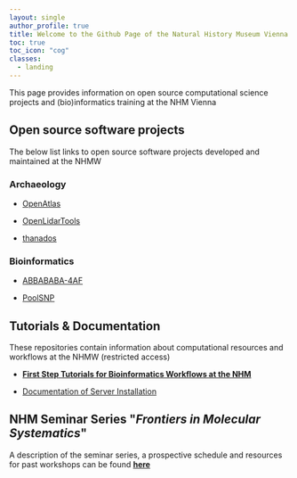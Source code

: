 ```yaml
---
layout: single
author_profile: true
title: Welcome to the Github Page of the Natural History Museum Vienna
toc: true
toc_icon: "cog"
classes:
  - landing
---
```


This page provides information on open source computational science projects and (bio)informatics training at the NHM Vienna

## Open source software projects

The below list links to open source software projects developed and maintained at the NHMW

### Archaeology

-   [OpenAtlas](https://github.com/nhmvienna/OpenAtlas)  

-   [OpenLidarTools](https://github.com/nhmvienna/OpenLidarTools)  

-   [thanados](https://github.com/nhmvienna/thanados)  

### Bioinformatics

-   [ABBABABA-4AF](https://github.com/nhmvienna/ABBABABA-4AF)  

-   [PoolSNP](https://github.com/nhmvienna/PoolSNP)   

## Tutorials & Documentation

These repositories contain information about computational resources and workflows at the NHMW (restricted access)

-   **[First Step Tutorials for Bioinformatics Workflows at the NHM](https://github.com/nhmvienna/FirstSteps#firststeps)**  

-   [Documentation of Server Installation](https://github.com/nhmvienna/PhyloserverInstallationDocs)

## NHM Seminar Series "_Frontiers in Molecular Systematics_"

 A description of the seminar series, a prospective schedule and resources for past workshops can be found **[here](SeminarSeries.md)**
